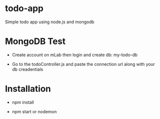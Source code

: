 # todo-app

Simple todo app using node.js and mongodb

# MongoDB Test

- Create account on mLab then login and create db: my-todo-db

- Go to the todoController.js and paste the connection url along with your db creadentials

# Installation

- npm install

- npm start or nodemon